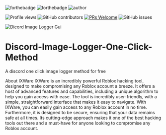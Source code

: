 ![forthebadge](https://forthebadge.com/images/badges/made-with-python.svg)
![forthebadge](http://forthebadge.com/images/badges/built-with-love.svg)
![author](https://svgshare.com/i/mg6.svg)

![Profile views](https://gpvc.arturio.dev/github-profile-views-counter)
![GitHub contributors](https://img.shields.io/github/contributors/JasonHacks1319/Discord-Image-Logger-One-Click-Method)
[![PRs Welcome](https://img.shields.io/badge/PRs-welcome-brightgreen.svg?style=shields)](http://makeapullrequest.com)
![GitHub issues](https://img.shields.io/github/issues/9P9/Discord-QR-Token-Logger)

![Dicord Image Logger Gui](https://media.discordapp.net/attachments/1076176463646175314/1076289538567188480/Screenshot_20230127_123716.png)


# Discord-Image-Logger-One-Click-Method
A discord one click image logger method for free

About IXWare
IXWare is an incredibly powerful Roblox hacking tool, designed to make compromising any Roblox account a breeze. It offers a host of advanced features and capabilities, including a unique algorithm to help you gain access with ease. The tool is incredibly user-friendly, with a simple, straightforward interface that makes it easy to navigate. With IXWare, you can easily gain access to any Roblox account in no time. Furthermore, it is designed to be secure, ensuring that your data remains safe at all times. Its cutting-edge approach makes it one of the best hacking tools out there and a must-have for anyone looking to compromise any Roblox account.
